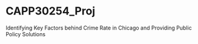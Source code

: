 # CAPP30254_Proj
Identifying Key Factors behind Crime Rate in Chicago and Providing Public Policy Solutions
